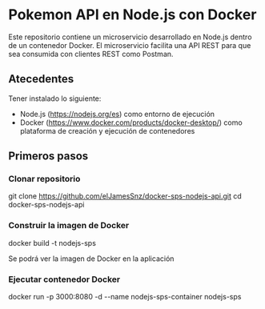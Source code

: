 # Pokemon API en Node.js con Docker

Este repositorio contiene un microservicio desarrollado en Node.js dentro de un contenedor Docker.
El microservicio facilita una API REST para que sea consumida con clientes REST como Postman.

## Atecedentes

Tener instalado lo siguiente:

- Node.js (https://nodejs.org/es) como entorno de ejecución
- Docker (https://www.docker.com/products/docker-desktop/) como plataforma de creación y ejecución de contenedores

## Primeros pasos

### Clonar repositorio

git clone https://github.com/elJamesSnz/docker-sps-nodejs-api.git
cd docker-sps-nodejs-api

### Construir la imagen de Docker

docker build -t nodejs-sps

Se podrá ver la imagen de Docker en la aplicación


### Ejecutar contenedor Docker

docker run -p 3000:8080 -d --name nodejs-sps-container nodejs-sps

